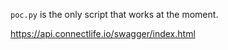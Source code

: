 `poc.py` is the only script that works at the moment. 


https://api.connectlife.io/swagger/index.html
